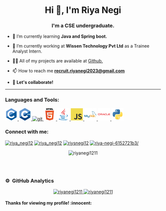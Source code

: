 <h1 align="center">Hi 👋, I'm Riya Negi</h1>
<h3 align="center">I'm a CSE undergraduate.</h3>

- 🔭 I’m currently learning **Java and Spring boot.**

- 🌱 I’m currently working at **Wissen Technology Pvt Ltd** as a Trainee Analyst Intern.

- 👨‍💻 All of my projects are available at [Github.](https://github.com/riyanegi1211)

- 📫 How to reach me **recruit.riyanegi2023@gmail.com**
- 🤝 **Let's collaborate!** 

***

<h3 align="left">Languages and Tools:</h3>
<p align="left"> <a href="https://www.cprogramming.com/" target="_blank" rel="noreferrer"> 
<img src="https://raw.githubusercontent.com/devicons/devicon/master/icons/c/c-original.svg" alt="c" width="40" height="40"/> </a> <a href="https://www.w3schools.com/cpp/" target="_blank" rel="noreferrer"> 
<img src="https://raw.githubusercontent.com/devicons/devicon/master/icons/cplusplus/cplusplus-original.svg" alt="cplusplus" width="40" height="40"/> </a> <a href="https://www.w3schools.com/css/" target="_blank" rel="noreferrer"> 
<img src="https://www.vectorlogo.zone/logos/git-scm/git-scm-icon.svg" alt="git" width="40" height="40"/> </a> <a href="https://www.w3.org/html/" target="_blank" rel="noreferrer"> 
<img src="https://raw.githubusercontent.com/devicons/devicon/master/icons/html5/html5-original-wordmark.svg" alt="html5" width="40" height="40"/> </a> <a href="https://www.java.com" target="_blank" rel="noreferrer"> 
<img src="https://raw.githubusercontent.com/devicons/devicon/master/icons/java/java-original.svg" alt="java" width="40" height="40"/> </a> <a href="https://developer.mozilla.org/en-US/docs/Web/JavaScript" target="_blank" rel="noreferrer"> 
<img src="https://raw.githubusercontent.com/devicons/devicon/master/icons/javascript/javascript-original.svg" alt="javascript" width="40" height="40"/> </a> <a href="https://www.mysql.com/" target="_blank" rel="noreferrer"> 
<img src="https://raw.githubusercontent.com/devicons/devicon/master/icons/mysql/mysql-original-wordmark.svg" alt="mysql" width="40" height="40"/> </a> <a href="https://www.oracle.com/" target="_blank" rel="noreferrer"> 
<img src="https://raw.githubusercontent.com/devicons/devicon/master/icons/oracle/oracle-original.svg" alt="oracle" width="40" height="40"/> </a> <a href="https://www.python.org" target="_blank" rel="noreferrer"> 
<img src="https://raw.githubusercontent.com/devicons/devicon/master/icons/python/python-original.svg" alt="python" width="40" height="40"/> </a> </p>

<h3 align="left">Connect with me:</h3>
<p align="left">
<a href="https://www.codechef.com/users/riya_negi12" target="blank"><img align="center" src="https://cdn.jsdelivr.net/npm/simple-icons@3.1.0/icons/codechef.svg" alt="riya_negi12" height="30" width="40" /></a>
<a href="https://www.leetcode.com/riya_negi12" target="blank"><img align="center" src="https://raw.githubusercontent.com/rahuldkjain/github-profile-readme-generator/master/src/images/icons/Social/leet-code.svg" alt="riya_negi12" height="30" width="40" /></a>
<a href="https://www.hackerrank.com/riyasnegi12" target="blank"><img align="center" src="https://raw.githubusercontent.com/rahuldkjain/github-profile-readme-generator/master/src/images/icons/Social/hackerrank.svg" alt="riysnegi12" height="30" width="40" /></a>
<a href="https://www.linkedin.com/in/riya-negi-6152721b3//" target="blank"><img align="center" src="https://raw.githubusercontent.com/rahuldkjain/github-profile-readme-generator/master/src/images/icons/Social/linked-in-alt.svg" alt="riya-negi-6152721b3/" height="30" width="40" /></a>


<p align="center"><img align="center" src="https://github-readme-streak-stats.herokuapp.com/?user=riyanegi1211&show_icons=true&theme=gotham" alt="riyanegi1211" /></p>

<br><br>
<!-- GitHub README Stats -->
### ⚙️ &nbsp;GitHub Analytics

<p align="center">
<a href="https://github.com/riyanegi1211">
  <img height="180em" src="https://github-readme-stats.vercel.app/api/top-langs?username=riyanegi1211&show_icons=true&locale=en&layout=compact&theme=gotham" alt="riyanegi1211" />
  <img height="180em" src="https://github-readme-stats.vercel.app/api?username=riyanegi1211&show_icons=true&locale=en&theme=gotham" alt="riyanegi1211" />
</a>
</p>

<h4 align="left"> Thanks for viewing my profile! :innocent:</h4> </p>
